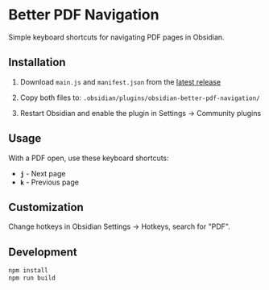 # Better PDF Navigation

Simple keyboard shortcuts for navigating PDF pages in Obsidian.

## Installation

1. Download `main.js` and `manifest.json` from the [latest release](https://github.com/yourusername/obsidian-better-pdf-navigation/releases)

2. Copy both files to: `.obsidian/plugins/obsidian-better-pdf-navigation/`

3. Restart Obsidian and enable the plugin in Settings → Community plugins

## Usage

With a PDF open, use these keyboard shortcuts:

- **`j`** - Next page
- **`k`** - Previous page

## Customization

Change hotkeys in Obsidian Settings → Hotkeys, search for "PDF".

## Development

```bash
npm install
npm run build
```
